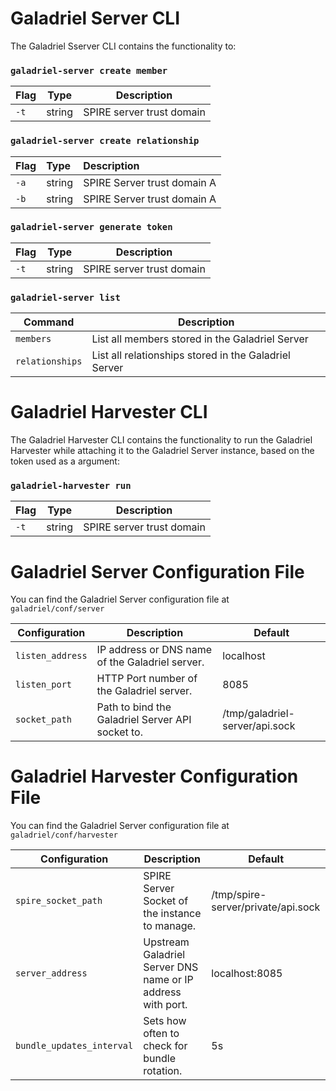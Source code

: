 # Galadriel Server CLI
The Galadriel Sserver CLI contains the functionality to:
### `galadriel-server create member`
| Flag      |  Type  | Description               |
|-----------|--------|---------------------------|
| `-t`      | string | SPIRE server trust domain |


### `galadriel-server create relationship`
| Flag      |  Type  | Description                 |
|:----------|:-------|:----------------------------|
| `-a`      | string | SPIRE Server trust domain A |
| `-b`      | string | SPIRE Server trust domain A |


### `galadriel-server generate token`
| Flag      |  Type  | Description               |
|-----------|--------|---------------------------|
| `-t`      | string | SPIRE server trust domain |


### `galadriel-server list`
| Command         | Description                                           |
|-----------------|-------------------------------------------------------|
| `members`       | List all members stored in the Galadriel Server       |
| `relationships` | List all relationships stored in the Galadriel Server |

# Galadriel Harvester CLI
The Galadriel Harvester CLI contains the functionality to run the Galadriel Harvester while attaching it to the Galadriel Server instance, based on the token used as a argument:

### `galadriel-harvester run`
| Flag      |  Type  | Description               |
|-----------|--------|---------------------------|
| `-t`      | string | SPIRE server trust domain |

# Galadriel Server Configuration File
You can find the Galadriel Server configuration file at `galadriel/conf/server`

| Configuration    |  Description                                     | Default                         |
|------------------|--------------------------------------------------|---------------------------------|
| `listen_address` | IP address or DNS name of the Galadriel server.  |  localhost                      |
| `listen_port`    | HTTP Port number of the Galadriel server.        |  8085                           |
| `socket_path`    | Path to bind the Galadriel Server API socket to. |  /tmp/galadriel-server/api.sock |

# Galadriel Harvester Configuration File
You can find the Galadriel Server configuration file at `galadriel/conf/harvester`

| Configuration               |  Description                                                      | Default                             |
|-----------------------------|-------------------------------------------------------------------|-------------------------------------|
| `spire_socket_path`         | SPIRE Server Socket of the instance to manage.                    |  /tmp/spire-server/private/api.sock |
| `server_address`            | Upstream Galadriel Server DNS name or IP address with port.       |  localhost:8085                     |
| `bundle_updates_interval`   | Sets how often to check for bundle rotation.                      |  5s                                 |